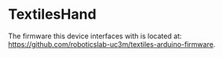 # TextilesHand

The firmware this device interfaces with is located at: https://github.com/roboticslab-uc3m/textiles-arduino-firmware.
